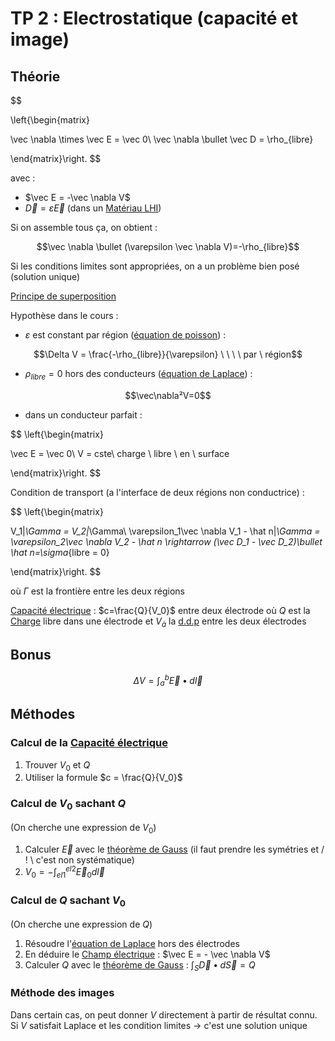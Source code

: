 # TP 2 : Electrostatique (capacité et image)

## Théorie

$$

\left\{\begin{matrix}

\vec \nabla \times \vec E = \vec 0\\
\vec \nabla \bullet \vec D = \rho_{libre}

\end{matrix}\right.
$$

avec :
- $\vec E = -\vec \nabla V$
- $\vec D=\varepsilon\vec E$ (dans un [Matériau LHI](../Notion/Matériau%20LHI.md))

Si on assemble tous ça, on obtient :

$$\vec \nabla \bullet (\varepsilon \vec \nabla V)=-\rho_{libre}$$

Si les conditions limites sont appropriées, on a un problème bien posé (solution unique)

[Principe de superposition](../Notion/Principe%20de%20superposition.md)

Hypothèse dans le cours :
- $\varepsilon$ est constant par région ([équation de poisson](../Notion/Potentiel%20électrique.md)) :

$$\Delta V = \frac{-\rho_{libre}}{\varepsilon} \ \ \ \ par \ région$$
- $\rho_{libre} = 0$ hors des conducteurs ([équation de Laplace](../Notion/Potentiel%20électrique.md)) :

$$\vec\nabla²V=0$$

- dans un conducteur parfait :

$$
\left\{\begin{matrix}

\vec E = \vec 0\\
V = cste\\
charge \ libre \ en \ surface

\end{matrix}\right.
$$

Condition de transport (a l'interface de deux régions non conductrice) :

$$
\left\{\begin{matrix}

V_1|_\Gamma = V_2|_\Gamma\\
\varepsilon_1\vec \nabla V_1 - \hat n|_\Gamma = \varepsilon_2\vec \nabla V_2 - \hat n \rightarrow (\vec D_1 - \vec D_2)\bullet \hat n=\sigma_{libre = 0}

\end{matrix}\right.
$$

où $\Gamma$ est la frontière entre les deux régions

[Capacité électrique](../Notion/Capacité%20électrique.md) : $c=\frac{Q}{V_0}$ entre deux électrode où $Q$ est la [Charge](../Notion/Charge.md) libre dans une électrode et $V_à$ la [d.d.p](../Notion/Potentiel%20électrique.md) entre les deux électrodes

## Bonus

$$\Delta V = \int_a^b{\vec E \bullet d\vec l}$$

## Méthodes

### Calcul de la [Capacité électrique](../Notion/Capacité%20électrique.md)

1. Trouver $V_0$ et $Q$
2. Utiliser la formule $c = \frac{Q}{V_0}$

### Calcul de $V_0$ sachant $Q$

(On cherche une expression de $V_0$)

1. Calculer $\vec E$ avec le [théorème de Gauss](../Notion/Loi%20de%20Gauss.md) (il faut prendre les symétries et / ! \\ c'est non systématique)
2. $V_0 = -\int_{el1}^{el2}{\vec E_0 d\vec l}$

### Calcul de $Q$ sachant $V_0$

(On cherche une expression de $Q$)

1. Résoudre l'[équation de Laplace](../Notion/Potentiel%20électrique.md) hors des électrodes
2. En déduire le [Champ électrique](../Notion/Champ%20électrique.md) : $\vec E = - \vec \nabla V$
3. Calculer $Q$ avec le [théorème de Gauss](../Notion/Loi%20de%20Gauss.md) : $\int_S{\vec D \bullet d\vec S} = Q$

### Méthode des images

Dans certain cas, on peut donner $V$ directement à partir de résultat connu. Si $V$ satisfait Laplace et les condition limites $\rightarrow$ c'est une solution unique